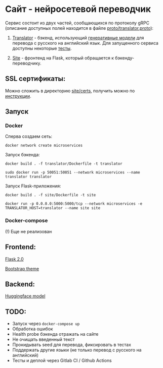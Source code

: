 # Сайт - нейросетевой переводчик

Сервис состоит из двух частей, сообщающихся по протоколу gRPC (описание доступных полей находится в файле [proto/translator.proto](proto/translator.proto)):

1. [Translator](translator/translator.py) - бэкенд, использующий [генеративные модели](translator/models.py) для перевода с русского на английский язык. Для запущенного сервиса доступны некоторые [тесты](translator/test_server.py).

2. [Site](site/__main__.py) - фронтенд на Flask, который обращается к бэкенду-переводчику. 

## SSL сертификаты:
Можно сложить в директорию [site/certs](site/certs), получить можно по [инструкции](https://certbot.eff.org/instructions?ws=other&os=ubuntubionic).

## Запуск
### Docker
Сперва создаем сеть:
```
docker network create microservices
```

Запуск бэкенда:
```
docker build . -f translator/Dockerfile -t translator

sudo docker run -p 50051:50051 --network microservices --name translator translator
```

Запуск Flask-приложения:
```
docker build . -f site/Dockerfile -t site 

docker run -p 0.0.0.0:5000:5000/tcp --network microservices -e TRANSLATOR_HOST=translator --name site site
```

### Docker-compose
(!) Еще не реализован


## Frontend:
[Flask 2.0](https://flask.palletsprojects.com/en/2.0.x/quickstart/)

[Bootstrap theme](https://bootswatch.com/cyborg/)


## Backend:
[Huggingface model](https://huggingface.co/Helsinki-NLP/opus-mt-ru-en)


## TODO:
* Запуск через `docker-compose up`
* Обработка ошибок
* Health probe бэкенда отражать на сайте
* Не очищать введенный текст
* Прокидывать seed для перевода, фиксировать в тестах
* Поддержать другие языки (не только перевод с русского на английский)
* Тесты и деплой через Gitlab CI / Github Actions
